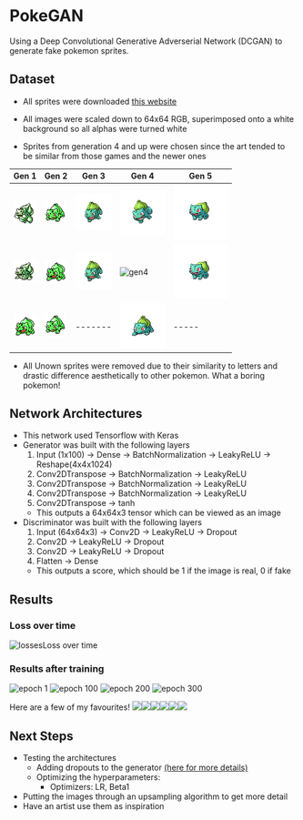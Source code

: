 # PokeGAN
Using a Deep Convolutional Generative Adverserial Network (DCGAN) to generate fake pokemon sprites.

## Dataset
* All sprites were downloaded [this website](https://veekun.com/dex/downloads)
* All images were scaled down to 64x64 RGB, superimposed onto a white background so all alphas were turned white

* Sprites from generation 4 and up were chosen since the art tended to be similar from those games and the newer ones

Gen 1 | Gen 2 | Gen 3 | Gen 4 | Gen 5
------|-------|-------|-------|------
![gen1](images/g1blue.png "Blue Bulbasaur")|![gen2](images/g2gold.png "Gold Bulbasaur")|![gen3](images/g3emerald.png "Emerald Bulbasaur")|![gen4](images/g4diamond.png "Diamond Bulbasaur")|![gen5](images/g5black.png "Black Bulbasaur")
![gen1](images/g1red.png "Red Bulbasaur")|![gen2](images/g2silver.png "Silver Bulbasaur")|![gen3](images/g3ruby.png "Ruby Bulbasaur")|![gen4](images/g4platinum.png "Platinum Bulbasaur")|![gen5](images/g5black.png "Black Bulbasaur")
![gen1](images/g1yellow.png "Yellow Bulbasaur")|![gen2](images/g2crystal.png "Crystal Bulbasaur")|-------|![gen4](images/g4soulsilver.png "SSilver Bulbasaur")|-----

* All Unown sprites were removed due to their similarity to letters and drastic difference aesthetically to other pokemon. What a boring pokemon!

## Network Architectures
* This network used Tensorflow with Keras
* Generator was built with the following layers
    1. Input (1x100) -> Dense -> BatchNormalization -> LeakyReLU -> Reshape(4x4x1024)
    2. Conv2DTranspose -> BatchNormalization -> LeakyReLU
    3. Conv2DTranspose -> BatchNormalization -> LeakyReLU
    4. Conv2DTranspose -> BatchNormalization -> LeakyReLU
    5. Conv2DTranspose -> tanh
    * This outputs a 64x64x3 tensor which can be viewed as an image
* Discriminator was built with the following layers
    1. Input (64x64x3) -> Conv2D -> LeakyReLU -> Dropout
    2. Conv2D -> LeakyReLU -> Dropout
    3. Conv2D -> LeakyReLU -> Dropout
    4. Flatten -> Dense
    * This outputs a score, which should be 1 if the image is real, 0 if fake

## Results
### Loss over time
![losses]('images/losses.png' "Generator and Discriminator after each batch")Loss over time

### Results after training
![epoch 1]('epoch_0001.png' "Sprites after 1 epoch")
![epoch 100]('epoch_0100.png' "Sprites after 100 epochs")
![epoch 200]('epoch_0200.png' "Sprites after 200 epochs")
![epoch 300]('epoch_0300.png' "Sprites after 300 epochs")

Here are a few of my favourites!
![]('images/1002_fake.png)![]('images/998_fake.png)![]('images/037_fake.png)![]('images/326_fake.png)![]('images/531_fake.png)![]('images/708_fake.png)

## Next Steps
* Testing the architectures
    * Adding dropouts to the generator [(here for more details)](https://github.com/soumith/ganhacks)
    * Optimizing the hyperparameters:
        * Optimizers: LR, Beta1
* Putting the images through an upsampling algorithm to get more detail
* Have an artist use them as inspiration